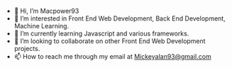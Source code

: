 - 👋 Hi, I’m Macpower93
- 👀 I’m interested in Front End Web Development, Back End Development, Machine Learning.
- 🌱 I’m currently learning Javascript and various frameworks.
- 💞️ I’m looking to collaborate on other Front End Web Development projects.
- 📫 How to reach me through my email at Mickeyalan93@gmail.com

<!---
mickeyalan93/mickeyalan93 is a ✨ special ✨ repository because its `README.md` (this file) appears on your GitHub profile.
You can click the Preview link to take a look at your changes.
--->
